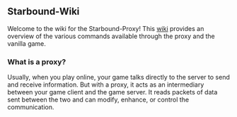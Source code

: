 ## Starbound-Wiki
Welcome to the wiki for the Starbound-Proxy! This [wiki](../../wiki) provides an overview of the various commands available through the proxy and the vanilla game. 

### What is a proxy?
Usually, when you play online, your game talks directly to the server to send and receive information. But with a proxy, it acts as an intermediary between your game client and the game server. It reads packets of data sent between the two and can modify, enhance, or control the communication. 

